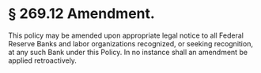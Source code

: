 # § 269.12   Amendment.

This policy may be amended upon appropriate legal notice to all Federal Reserve Banks and labor organizations recognized, or seeking recognition, at any such Bank under this Policy. In no instance shall an amendment be applied retroactively. 





